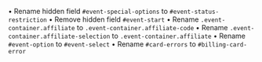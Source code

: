 • Rename hidden field `#event-special-options` to `#event-status-restriction`
• Remove hidden field `#event-start`
• Rename `.event-container.affiliate` to `.event-container.affiliate-code`
• Rename `.event-container.affiliate-selection` to `.event-container.affiliate`
• Rename `#event-option` to `#event-select`
• Rename `#card-errors` to `#billing-card-error`